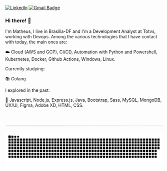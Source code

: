 [![Linkedln](https://img.shields.io/badge/LinkedIn-0077B5?style=flat-square&logo=linkedin&logoColor=white)](https://www.linkedin.com/in/mattborgesdev/)
[![Gmail Badge](https://img.shields.io/badge/-Gmail-c14438?style=flat-square&logo=Gmail&logoColor=white&link=mailto:mattborgesdev@gmail.com)](mailto:mattborgesdev@gmail.com)

### Hi there! 👋

  I'm Matheus, I live in Brasília-DF and I'm a Development Analyst at Totvs, working with Devops. Among the various technologies that I have contact with today, the main ones are:

☁️ Cloud (AWS and GCP), CI/CD, Automation with Python and Powershell, Kubernetes, Docker, Github Actions, Windows, Linux.

Currently studying:

📚 Golang

I explored in the past:

📌 Javascript, Node.js, Express.js, Java, Bootstrap, Sass, MySQL, MongoDB, UX/UI, Figma, Adobe XD, HTML, CSS.


<br/>

<br/>

<img align="center" src="https://github.com/mattborgesdev/mattborgesdev/blob/main/images/rainbow-line.png">

<br/>

![snake game](https://github.com/mattborgesdev/mattborgesdev/blob/main/animations/github-contribution-grid-snake.svg)



